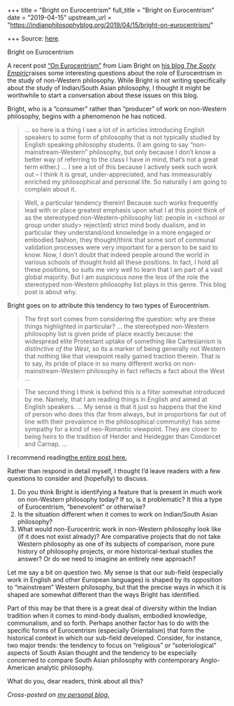 +++
title = "Bright on Eurocentrism"
full_title = "Bright on Eurocentrism"
date = "2019-04-15"
upstream_url = "https://indianphilosophyblog.org/2019/04/15/bright-on-eurocentrism/"

+++
Source: [here](https://indianphilosophyblog.org/2019/04/15/bright-on-eurocentrism/).

Bright on Eurocentrism

A recent post [“On
Eurocentrism”](https://sootyempiric.blogspot.com/2019/04/on-eurocentrism.html)
from Liam Bright on [his blog *The Sooty
Empiric*](https://sootyempiric.blogspot.com/)raises some interesting
questions about the role of Eurocentrism in the study of non-Western
philosophy. While Bright is not writing specifically about the study of
Indian/South Asian philosophy, I thought it might be worthwhile to start
a conversation about these issues on this blog.

Bright, who is a “consumer” rather than “producer” of work on
non-Western philosophy, begins with a phenomenon he has noticed.

> … so here is a thing I see a lot of in articles introducing English
> speakers to some form of philosophy that is not typically studied by
> English speaking philosophy students. (I am going to say
> “non-mainstream-Western” philosophy, but only because I don’t know a
> better way of referring to the class I have in mind, that’s not a
> great term either.) … I see a lot of this because I actively seek such
> work out – I think it is great, under-appreciated, and has
> immeasurably enriched my philosophical and personal life. So naturally
> I am going to complain about it.

> Well, a particular tendency therein! Because such works frequently
> lead with or place greatest emphasis upon what I at this point think
> of as the stereotyped non-Western-philosophy list: people in \<school
> or group under study> reject(ed) strict mind body dualism, and in
> particular they understand/ood knowledge in a more engaged or embodied
> fashion, they thought/think that some sort of communal validation
> processes were very important for a person to be said to know. Now, I
> don’t doubt that indeed people around the world in various schools of
> thought hold all these positions. In fact, I hold all these positions,
> so suits me very well to learn that I am part of a vast global
> majority. But I am suspicious none the less of the role the
> stereotyped non-Western philosophy list plays in this genre. This blog
> post is about why.

Bright goes on to attribute this tendency to two types of Eurocentrism.

> The first sort comes from considering the question: why are these
> things highlighted in particular? … the stereotyped non-Western
> philosophy list is given pride of place exactly because: the
> widespread elite Protestant uptake of something like Cartesianism is
> *distinctive of the West*, so its a marker of being generally not
> Western that nothing like that viewpoint really gained traction
> therein. That is to say, its pride of place in so many different works
> on non-mainstream-Western philosophy in fact reflects a fact about the
> West …

> The second thing I think is behind this is a filter somewhat
> introduced by me. Namely, that I am reading things in English and
> aimed at English speakers. … My sense is that it just so happens that
> the kind of person who does this (far from always, but in proportions
> far out of line with their prevalence in the philosophical community)
> has some sympathy for a kind of neo-Romantic viewpoint. They are
> closer to being heirs to the tradition of Herder and Heidegger than
> Condorcet and Carnap. …

I recommend reading[the entire post
here.](https://sootyempiric.blogspot.com/2019/04/on-eurocentrism.html)

Rather than respond in detail myself, I thought I’d leave readers with a
few questions to consider and (hopefully) to discuss.

1.  Do you think Bright is identifying a feature that is present in much
    work on non-Western philosophy today? If so, is it problematic? It
    this a type of Eurocentrism, “benevolent” or otherwise?
2.  Is the situation different when it comes to work on Indian/South
    Asian philosophy?
3.  What would non-Eurocentric work in non-Western philosophy look like
    (if it does not exist already)? Are comparative projects that do
    not take Western philosophy as one of its subjects of comparison,
    more pure history of philosophy projects, or more historical-textual
    studies the answer? Or do we need to imagine an entirely new
    approach?

Let me say a bit on question two. My sense is that our sub-field
(especially work in English and other European languages) is shaped by
its opposition to “mainstream” Western philosophy, but that the precise
ways in which it is shaped are somewhat different than the ways Bright
has identified.

Part of this may be that there is a great deal of diversity within the
Indian tradition when it comes to mind-body dualism, embodied knowledge,
communalism, and so forth. Perhaps another factor has to do with the
specific forms of Eurocentrism (especially Orientalism) that form the
historical context in which our sub-field developed. Consider, for
instance, two major trends: the tendency to focus on “religious” or
“soteriological” aspects of South Asian thought and the tendency to be
especially concerned to compare South Asian philosophy with contemporary
Anglo-American analytic philosophy.

What do you, dear readers, think about all this?

*Cross-posted on [my personal
blog.](https://examinedworlds.blogspot.com/2019/04/liam-bright-on-eurocentrism.html)*
